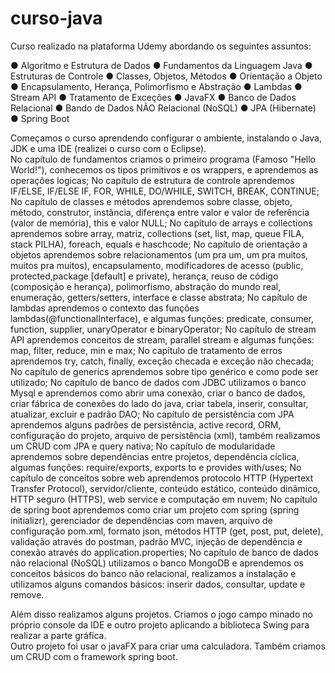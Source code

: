 # curso-java

Curso realizado na plataforma Udemy abordando os seguintes assuntos:   

● Algoritmo e Estrutura de Dados 
● Fundamentos da Linguagem Java 
● Estruturas de Controle 
● Classes, Objetos, Métodos 
● Orientação a Objeto 
● Encapsulamento, Herança, Polimorfismo e Abstração 
● Lambdas 
● Stream API 
● Tratamento de Exceções 
● JavaFX 
● Banco de Dados Relacional 
● Bando de Dados NÃO Relacional (NoSQL) 
● JPA (Hibernate) 
● Spring Boot 

Começamos o curso aprendendo configurar o ambiente, instalando o Java, JDK e uma IDE (realizei o curso com o Eclipse).  
No capítulo de fundamentos criamos o primeiro programa (Famoso "Hello World!"), conhecemos os tipos primitivos e os wrappers, e aprendemos as operações logicas; 
No capítulo de estrutura de controle aprendemos IF/ELSE, IF/ELSE IF, FOR, WHILE, DO/WHILE, SWITCH, BREAK, CONTINUE; 
No capítulo de classes e métodos aprendemos sobre classe, objeto, método, construtor, instância, diferença entre valor e valor de referência (valor de memória), this e valor NULL; 
No capítulo de arrays e collections aprendemos sobre array, matriz, collections (set, list, map, queue FILA, stack PILHA), foreach, equals e haschcode; 
No capítulo de orientação a objetos aprendemos sobre relacionamentos (um pra um, um pra muitos, muitos pra muitos), encapsulamento, modificadores de acesso (public, protected,package [default] e private), 
herança, reuso de código (composição e herança), polimorfismo, abstração do mundo real, enumeração, getters/setters, interface e classe abstrata; 
No capítulo de lambdas aprendemos o contexto das funções lambdas(@functionalInterface), e algumas funções: predicate, consumer, function, supplier, unaryOperator e binaryOperator; 
No capítulo de stream API aprendemos conceitos de stream, parallel stream e algumas funções: map, filter, reduce, min e max; 
No capítulo de tratamento de erros aprendemos try, catch, finally, exceção checada e exceção não checada; 
No capítulo de generics aprendemos sobre tipo genérico e como pode ser utilizado; 
No capítulo de banco de dados com JDBC utilizamos o banco Mysql e aprendemos como abrir uma conexão, criar o banco de dados, criar fábrica de conexões do lado do java, criar tabela, inserir, consultar,
atualizar, excluir e padrão DAO; 
No capítulo de persistência com JPA aprendemos alguns padrões de persistência, active record, ORM, configuração do projeto, arquivo de persistência (xml), também realizamos um CRUD com JPA e query nativa; 
No capítulo de modularidade aprendemos sobre dependências entre projetos, dependência cíclica, algumas funções: require/exports, exports to e provides with/uses; 
No capítulo de conceitos sobre web aprendemos protocolo HTTP (Hypertext Transfer Protocol), servidor/cliente, conteúdo estático, conteúdo dinâmico, HTTP seguro (HTTPS), web service e computação em nuvem; 
No capítulo de spring boot aprendemos como criar um projeto com spring (spring initializr), gerenciador de dependências com maven, arquivo de configuração pom.xml, formato json, métodos HTTP (get, post, put, delete), 
validação através do postman, padrão MVC, injeção de dependência e conexão através do application.properties; 
No capítulo de banco de dados não relacional (NoSQL) utilizamos o banco MongoDB e aprendemos os conceitos básicos do banco não relacional, realizamos a instalação e utilizamos alguns comandos básicos: inserir dados,
consultar, update e remove.   

Além disso realizamos alguns projetos. Criamos o jogo campo minado no próprio console da IDE e outro projeto aplicando a biblioteca Swing para realizar a parte gráfica.  
Outro projeto foi usar o javaFX para criar uma calculadora. 
Também criamos um CRUD com o framework spring boot. 
